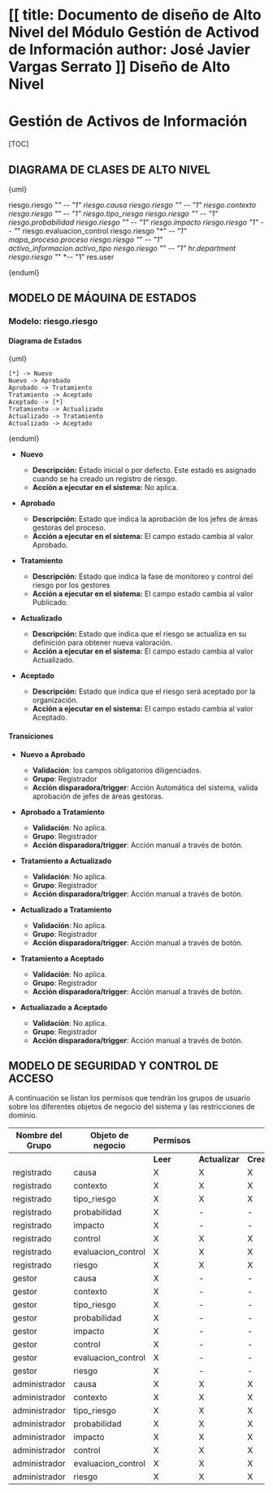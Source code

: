 [[
title: Documento de diseño de Alto Nivel del Módulo Gestión de Activod de Información
author: José Javier Vargas Serrato
]]
Diseño de Alto Nivel
====================

Gestión de Activos de Información
============================

[TOC]

DIAGRAMA DE CLASES DE ALTO NIVEL
--------------------------------

{uml}

  riesgo.riesgo "*" *-- "1" riesgo.causa
  riesgo.riesgo "*" *-- "1" riesgo.contexto
  riesgo.riesgo "*" *-- "1" riesgo.tipo_riesgo
  riesgo.riesgo "*" *-- "1" riesgo.probabilidad
  riesgo.riesgo "*" *-- "1" riesgo.impacto
  riesgo.riesgo "1" --* "*" riesgo.evaluacion_control
  riesgo.riesgo "*" *-- "1" mapa_proceso.proceso
  riesgo.riesgo "*" *-- "1" activo_informacion.activo_tipo
  riesgo.riesgo "*" *-- "1" hr.department
  riesgo.riesgo "*" *-- "1" res.user

{enduml}

MODELO DE MÁQUINA DE ESTADOS
----------------------------

### Modelo: riesgo.riesgo

#### Diagrama de Estados

{uml}

    [*] -> Nuevo
    Nuevo -> Aprobado
    Aprobado -> Tratamiento
    Tratamiento -> Aceptado
    Aceptado -> [*]
    Tratamiento -> Actualizado
    Actualizado -> Tratamiento
    Actualizado -> Aceptado

{enduml}

- **Nuevo**
    - **Descripción:** Estado inicial o por defecto. Este estado es asignado cuando se ha creado un registro de riesgo.
    - **Acción a ejecutar en el sistema:** No aplica.

- **Aprobado**
    - **Descripción:** Estado que indica la aprobación de los jefes de áreas gestoras del proceso.
    - **Acción a ejecutar en el sistema:** El campo estado cambia al valor Aprobado.

- **Tratamiento**
    - **Descripción:** Estado que indica la fase de monitoreo y control del riesgo por los gestores
    - **Acción a ejecutar en el sistema:** El campo estado cambia al valor Publicado.

- **Actualizado**
    - **Descripción:** Estado que indica que el riesgo se actualiza en su definición para obtener nueva valoración.
    - **Acción a ejecutar en el sistema:** El campo estado cambia al valor Actualizado.

- **Aceptado**
    - **Descripción:** Estado que indica que el riesgo será aceptado por la organización.
    - **Acción a ejecutar en el sistema:** El campo estado cambia al valor Aceptado.

#### Transiciones

- **Nuevo a Aprobado**
    - **Validación**: los campos obligatorios diligenciados.
    - **Grupo**: Registrador
    - **Acción disparadora/trigger**: Acción Automática del sistema, valida aprobación de jefes de áreas gestoras.

- **Aprobado a Tratamiento**
    - **Validación**: No aplica.
    - **Grupo**: Registrador
    - **Acción disparadora/trigger**: Acción manual a través de botón.

- **Tratamiento a Actualizado**
    - **Validación**: No aplica.
    - **Grupo**: Registrador
    - **Acción disparadora/trigger**: Acción manual a través de botón.

- **Actualizado a Tratamiento**
    - **Validación**: No aplica.
    - **Grupo**: Registrador
    - **Acción disparadora/trigger**: Acción manual a través de botón.

- **Tratamiento a Aceptado**
    - **Validación**: No aplica.
    - **Grupo**: Registrador
    - **Acción disparadora/trigger**: Acción manual a través de botón.

- **Actualiazado a Aceptado**
    - **Validación**: No aplica.
    - **Grupo**: Registrador
    - **Acción disparadora/trigger**: Acción manual a través de botón.


MODELO DE SEGURIDAD Y CONTROL DE ACCESO
---------------------------------------

A continuación se listan los permisos que tendrán los grupos de usuario sobre los diferentes objetos de negocio del sistema y las restricciones de dominio.
<center>

|Nombre del Grupo|Objeto de negocio|Permisos||||Restricciones de dominio|
|--------|-------|--------|-------|--------|-------|-------|
|||**Leer**|**Actualizar**|**Crear**|**Borrar**||
|registrado|causa|X|X|X|-|-|
|registrado|contexto|X|X|X|-|-|
|registrado|tipo_riesgo|X|X|X|-|-|
|registrado|probabilidad|X|-|-|-|-|
|registrado|impacto|X|-|-|-|-|
|registrado|control|X|X|X|-|-|
|registrado|evaluacion_control|X|X|X|-|-|
|registrado|riesgo|X|X|X|-|-|
|gestor|causa|X|-|-|-|-|
|gestor|contexto|X|-|-|-|-|
|gestor|tipo_riesgo|X|-|-|-|-|
|gestor|probabilidad|X|-|-|-|-|
|gestor|impacto|X|-|-|-|-|
|gestor|control|X|-|-|-|-|
|gestor|evaluacion_control|X|-|-|-|-|
|gestor|riesgo|X|-|-|-|-|
|administrador|causa|X|X|X|X|-|
|administrador|contexto|X|X|X|X|-|
|administrador|tipo_riesgo|X|X|X|X|-|
|administrador|probabilidad|X|X|X|X|-|
|administrador|impacto|X|X|X|X|-|
|administrador|control|X|X|X|X|-|
|administrador|evaluacion_control|X|X|X|X|-|
|administrador|riesgo|X|X|X|X|-|

</center>
